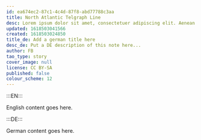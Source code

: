 ```yaml
---
id: ea674ec2-87c1-4c4d-87f8-abd77788c3aa
title: North Atlantic Telgraph Line
desc: Lorem ipsum dolor sit amet, consectetuer adipiscing elit. Aenean commodo ligula eget dolor. Aenean massa. Cum sociis natoque penatibus et magnis dis parturient montes, nascetur ridiculus mus. Donec quam felis, ultricies nec, pellentesque eu, pretium quis, sem. Nulla consequat massa quis enim.
updated: 1618503041566
created: 1618503024850
title_de: Add a german title here
desc_de: Put a DE description of this note here...
author: FB
tao_type: story
cover_image: null
license: CC BY-SA
published: false
colour_scheme: 12
---
```


:::EN:::

English content goes here.

:::DE:::

German content goes here.
